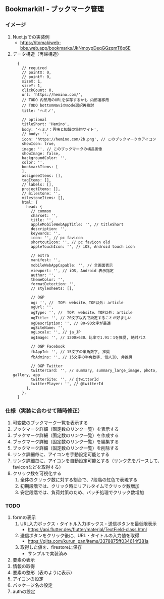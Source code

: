 ## Bookmarkit! - ブックマーク管理

### イメージ

1. Nuxt.jsでの実装例
    - https://itomakiweb-bbs.web.app/bookmarks/JkNmoypDeqGGzqmT6p6E
1. データ構造（再帰構造）
    ```
      {
        // required
        // pointX: 0,
        // pointY: 0,
        sizeX: 1,
        sizeY: 1,
        clickCount: 0,
        url: 'https://hemino.com/',
        // TODO 内部用のURLを保存するかも 内部遷移用
        // TODO bottomNaviのmode選択再検討
        title: 'ヘミノ',

        // optional
        titleShort: 'Hemino',
        body: 'ヘミノ：興味と知識の集約サイト',
        // body: '',
        icon: 'https://hemino.com/2b.png', // このブックマークのアイコン
        showIcon: true,
        image: '', // このブックマークの横長画像
        showImage: false,
        backgroundColor: '',
        color: '',
        bookmarkItems: [
        ],
        assigneeItems: [],
        tagItems: [],
        // labels: [],
        projectItems: [],
        // milestone: '',
        milestoneItems: [],
        html: {
          head: {
            // common
            charset: '',
            title: '',
            appleMobileWebAppTitle: '', // titleShort
            description: '',
            keywords: '',
            icon: '', // pc favicon
            shortcutIcon: '', // pc favicon old
            appleTouchIcon: '', // iOS, Android touch icon

            // extra
            manifest: '',
            mobileWebAppCapable: '', // 全画面表示
            viewport: '', // iOS, Android 表示指定
            author: '',
            themeColor: '',
            formatDetection: '',
            // stylesheets: [],

            // OGP
            og: '', //  TOP: website、TOP以外: article
            ogUrl: '',
            ogType: '', //  TOP: website、TOP以外: article
            ogTitle: '', // 20文字以内で設定することが好ましい
            ogDescription: '', // 80~90文字が最適
            ogSiteName: '',
            ogLocale: '', // ja_JP
            ogImage: '', // 1200×630、比率で1.91：1を推奨, 絶対パス

            // OGP Facebook
            fbAppId: '', // 15文字の半角数字, 推奨
            fbAdmins: '', // 15文字の半角数字, 個人ID, 非推奨

            // OGP Twitter
            twitterCard: '', // summary, summary_large_image, photo, gallery, app
            twitterSite: '', // @twitterId
            twitterPlayer: '', // @twitterId
          },
        },
      }
    ```

### 仕様（実装に合わせて随時修正）

1. 可変数のブックマーク一覧を表示する
1. ブックマーク詳細（固定数のリンク一覧）を表示する
1. ブックマーク詳細（固定数のリンク一覧）を作成する
1. ブックマーク詳細（固定数のリンク一覧）を編集する
1. ブックマーク詳細（固定数のリンク一覧）を削除する
1. リンク詳細毎に、アイコンを手動設定可能とする
1. リンク詳細毎に、アイコンを自動設定可能とする（リンク先をパースして、faviconなどを取得する）
1. クリック数を可視化する
    1. 全体のクリック数に対する割合で、7段階の虹色で表現する
    1. 初期段階では、クリック時にリアルタイムでクリック数増加
    1. 安定段階では、負荷対策のため、バッチ処理でクリック数増加


### TODO

1. formの表示
    1. URL入力ボックス・タイトル入力ボックス・送信ボタンを最低限表示
        - https://api.flutter.dev/flutter/material/TextField-class.html
    1. 送信ボタンをクリック後に、URL・タイトルの入力値を取得
        - https://qiita.com/kurun_pan/items/3378875ff034614f381a
    1. 取得した値を、firestoreに保存
        - サンプルで実装済み
1. 要素の表示
1. 情報の取得
1. 要素の整形（表のように表示）
1. アイコンの設定
1. パッケージ名の設定
1. authの設定
